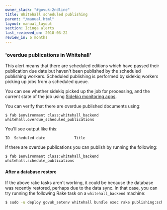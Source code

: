 ```yaml
---
owner_slack: "#govuk-2ndline"
title: Whitehall scheduled publishing
parent: "/manual.html"
layout: manual_layout
section: Icinga alerts
last_reviewed_on: 2018-03-22
review_in: 6 months
---
```


### 'overdue publications in Whitehall'

This alert means that there are scheduled editions which have passed
their publication due date but haven't been published by the scheduled
publishing workers. Scheduled publishing is performed by sidekiq workers
picking up jobs from a scheduled queue.

You can see whether sidekiq picked up the job for processing, and the
current state of the job using [Sidekiq monitoring
apps](applications/sidekiq-monitoring.html).

You can verify that there are overdue published documents using:

    $ fab $environment class:whitehall_backend whitehall.overdue_scheduled_publications

You'll see output like this:

    ID  Scheduled date             Title

If there are overdue publications you can publish by running the
following:

    $ fab $environment class:whitehall_backend whitehall.schedule_publications

#### After a database restore

If the above rake tasks aren't working, it could be because the database was recently restored, perhaps due to the data sync. In that case, you can try running the following Rake task on a `whitehall_backend` machine:

```bash
$ sudo -u deploy govuk_setenv whitehall bundle exec rake publishing:scheduled:requeue_all_jobs
```
